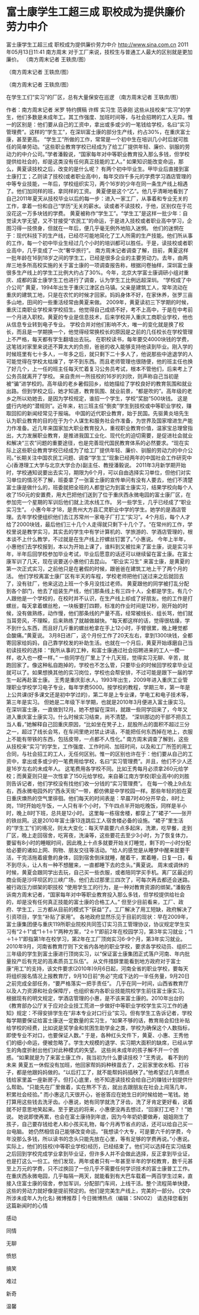 # 富士康学生工超三成 职校成为提供廉价劳力中介

富士康学生工超三成 职校成为提供廉价劳力中介
http://www.sina.com.cn  2011年05月13日11:41  南方周末
对于工厂来说，技校生与普通工人最大的区别就是更加廉价。 （南方周末记者 王轶庶/图）

（南方周末记者 王轶庶/图）

（南方周末记者 王轶庶/图）

在学生工们“实习”的厂区，总有大量保安在巡逻 （南方周末记者 王轶庶/图）

作者：南方周末记者 米罗 特约撰稿 许辉 实习生 范承刚
这些从技校来“实习”的学生，他们多数是未成年工。其工作强度、加班时间等，与社会招聘的工人无异。惟一的区别是：他们要从自己的工资中，拿出或多或少的一笔钱给学校，名曰“实习管理费”。这样的“学生工”，在深圳富士康的部分生产线，约占30%，在重庆富士康，甚至更高。
“学生工”所做的工作，常常是一个初中生在培训几小时后就可胜任的简单劳动。“这些职业教育学校已经成为了给工厂提供年轻、廉价、驯服的劳动力的中介公司。”学者潘毅说，“国家每年对中等职业教育投入那么多钱，但学校提供给社会的，却是这类没有任何真正技能的工人。”
如果知识能改变命运，那么，黄夏读技校之后，改变的是什么呢？
有两个初中毕业生。甲毕业后直接到富士康打工；乙则读了技校(或者职业高中)，每年交四千多元的学费学习酒店管理的中等专业技能，一年后，学校组织实习，两个16岁的少年在同一条生产线上相遇了。他们加同样的班，拿同样的工资。
黄夏便是这个“乙”。他几乎清晰地看到了自己2011年夏天从技校毕业以后的每一步：进入一家工厂，从事着和专业无关的工作，拿着一份和自己“学历”无关的薪水。读或者不读技校，于他，区别仅在于花没花这一万多块钱的学费。
黄夏被称作“学生工”。“学生工”是这样一批少年：自觉读大学无望，又不甘接受“农民工”的命运，于是进入技校或者职业高中学习，企图习得一技傍身，但就在一年后，便几乎毫无例外地陷入迷惘。
他们的迷惘在于：现代科技下的生产线，已经尽可能地简化了工人所需的生产技能。他们所从事的工作，每一个初中毕业生经过几个小时的培训都可以胜任。于是，读技校或者职业高中，几乎变成了一次“奢华旅行”。
南方周末记者调查了解，目前，黄夏这样一批年龄在16到18岁之间的学生工，已经是很多企业的主要劳动力。去年，由两岸三地多所高校实施的关于富士康的一项调查报告称，根据问卷抽样，深圳富士康很多生产线上的学生工比例大约占了30%。今年，北京大学富士康调研小组对重庆、成都的富士康学生工也进行了调查，认为学生工比例远超深圳。
“学校成了中介公司”
黄夏，1994年出生于重庆江津区白马镇。父亲是建筑工人，常年流动在重庆的建筑工地，只是在农忙的时候才回家。妈妈身体不好，在家休养，张罗三亩多山地，田间的一些重活经常由黄夏来做。
2009年，黄夏读初三下学期的时候，重庆江南职业学校来学校招生。他觉得自己成绩不好，考不上高中，于是在中考前一个月进入职校。黄夏的专业是信息技术，后来学校并入重庆工商职业学校，他也从信息专业转到电子专业。
学校合并对他们影响不大，唯一的变化就是换了校长，而且是一学期换一个，他觉得经常换校长的原因是之前的几任校长在学校管理上不严格，每天都有学生翻墙出去玩。
在职校读书，每年要交4000块钱的学费，这笔钱对家里来说还不算太大的负担，爸爸的收入能够支持他读到毕业。刚入学的时候班里有七十多人，一年多之后，就只剩下二十多人了，他说那些中途退学的人可能觉得在学校太枯燥了，学不到东西。而且老师管理也很随便，他的班主任也换了好几个，上一任的班主任每天忙着复习公务员考试，根本不管他们，后来考上了公务员就离开了学校。
来自贵州一所技校的16岁的刘欣，则声称自己当初是被“骗”进学校的。高年级的老乡暑假回乡，给她描绘了学校良好的教育氛围和就业出路。但到学校之后，她才知道，教育氛围、就业前景，“都是吹的”。高年级的老乡之所以劝她去，是因为学校规定，谁招一个学生，学校“奖励”500块钱。
这是盛行内地的“潜规则”。近年来，初三班主任“倒卖”学生到技校或中等职业学校，赚取回扣的新闻经常见于报端。
中国的近代职业教育，始于民国。先驱黄炎培先生认为职业教育的目的在于为个人谋生和服务社会作准备，为世界及国家增进生产能力作准备。近几年来国家加大职业教育投入，重视职业教育价值，温家宝总理曾指出，大力发展职业教育，是推进我国工业化、现代化的迫切需要，是促进社会就业和解决“三农”问题的重要途径，也是完善现代国民教育体系的必然要求。“现在实际上这些职业教育学校已经成为了给工厂提供年轻、廉价、驯服的劳动力的中介公司。”长期关注中国农民工问题、调查“学生工”现象已经两年的中国社会工作研究中心(香港理工大学与北京大学合办)副主任、教授潘毅说。
2011年3月新学期开始时，学校通知说要出去实习，期限为6个月，可以自由选择实习单位，但他们对实习单位的情况不了解，班委拿了一张富士康的宣传单问有没有人要去，他们不清楚富士康是做什么的，班委就把全班的人都登记为到富士康实习，结果学校向每个人收了150元的安置费，用大巴把他们送到了位于重庆西永微电园的富士康厂区，在参加完一个星期的军训后他们就上流水线工作。
另一些学生，几乎已经成了“职业实习生”。
小惠今年才18，是贵州大方县汇灵职业中学的学生。她学的是酒店管理。去年学校便组织他们去江苏常州一家电子厂打工“实习”。4个月后，每个人才给了2000块钱，最后他们三十几个人走得就只剩下十几个了。“在常州的工作，学校里说是教学实习，其实去的学生中有学计算机的、学旅游的、学酒店管理的，根本谈不上什么教学，不过就是在生产线上拧螺丝钉罢了。”小惠说。
今年上半年，小惠他们去学校报到，本以为开始上课了，谁料到又被拉来了富士康，说是实习半年，半年后回学校参加毕业考试，毕业后愿意的话还可以继续留在富士康。在富士康军训了几天，现在说要送小惠他们去昆山。
“职业实习生”
来富士康，是黄夏的第一次正式实习，之前他只是在暑假的时候，跟爸爸在建筑工地上干了两个月的活。
他们学校离富士康厂区有半天的车程，学校老师把他们送过来之后就回去了，没有驻厂，他来这边上班一个多月没找过老师。
黄夏跟他的同学被打乱分配到各个部门，他去了组装生产线，他们那条线上有三四十人，全都是学生。有几个人跟他是一个学校的，在校时并不认识，在生产线上却成了好朋友。他的工作是打螺丝，每天拿着螺丝枪，一块板要打四颗，标准的作业时间是12秒，刚开始的时候，没有做熟练，动作慢，他们那条线的产量不高，经常被线长、组长骂，他们就当耳旁风，不理睬，后来熟练了就越做越快。“每天都这样的话，觉得很枯燥，学不到什么东西，而且好几斤重的螺丝枪拿在手上12小时，手臂很累，晚上睡觉都会酸痛。”黄夏说。
3月8日进厂，这个月份工作了20天左右，拿到1300块钱，全都寄回家给妈妈，自己靠学校发的补助生活。也就在一个月后，黄夏开始琢磨自己当初读技校的选择：“我所从事的工种，和富士康通过社会招聘进来的工人一模一样，收入也一模一样。”
一些同学在厂里上了十几天班，觉得实习无聊、辛苦，就跑回家了。像这种私自跑掉的，学校也不怎么管，只要毕业的时候回学校拿毕业证就可以了。如果想换其他的实习岗位，学校也会帮安排，不过可能是跟下一届的学生一起再赴富士康。
王秀是重庆彭水人，1993年出生，2009年进入重庆工业管理职业学校学习电子专业，每年学费5000。按学校的教程，学期三年，第一年是上公共课(好多课文还是初中学过的)，第二年是上专业课，学电工和电子技术等，第三年是实习。
但她是二年级下半学期，也就是2010年3月便进入富士康实习。在深圳富士康，一直做到12月。她不想留在深圳，就跟一些同学回来了，今年又进入重庆富士康实习。什么时候实习结束，尚不清楚。
“深圳那边的干部不把员工当人看，”她解释自己回重庆原因，“比如坐在凳子上，屁股所占的面积不超过三分之一，超过了线长会骂，在车间里绝对禁止讲话，不能把任何东西掉在地上，衣服上不能有带铁的东西，包括皮带，一点都不人性化。”
南方周末调查了解到，这些从技校来“实习”的学生，工作强度、工作时间、加班时间，以及和工厂所签的用工合同，与社会招工的工人，无任何区别。惟一的区别也许在于：他们要从自己的工资中，拿出或多或少的一笔费用给学校，名曰“实习管理费”。并且，他们不少人还是16岁左右的未成年人。
这笔费用各学校不同。比如王秀每月必须拿260元给学校；而黄夏则只是一次性拿了150元给学校。来自綦江南方学校(职业高中)的刘胜则告诉记者，他们学校没有找他们收一分钱的“实习管理费”。
在每一个晚上9点左右，西永微电园外的“西永天街”一带，都仿佛是中学校园一样。那些年轻的脸在夏日重庆燠热的空气里徘徊。他们每天的时间表是：早晨7时40分开早会，8时上岗，11时开始吃午饭，一人只有半个小时，下午四点半开始吃晚饭，同样是半小时，晚上8时下班，总共是12小时。
这里每一栋宿舍楼，都穿上了“裙子”——张开的铁丝网。这是2010年富士康13连跳后工人宿舍楼必备的设施。“裙子”里生活的“学生工”们的境况，则太大变化：每天早晨要六点多起床，洗漱，吃早餐，走到厂区，晚上走回宿舍，吃宵夜，洗澡等，这些要花去至少3小时，为了恢复体力，要留有8小时的睡眠时间，因此晚上十点多就要开始关灯睡觉，剩下的一小时分配给必要的诸如上网、购物、朋友交往等活动。“给人的感觉是从睡梦中醒来就要干活，干完活拖着疲惫的身体，回到宿舍倒床就睡，醒着干，累着睡，日复一日，看不到尽头，让人有一种不想醒来，一直都睡下去的念头。”黄夏说。
周末或调休的时候，黄夏会跟同学出去玩，自己买一些衣服，或者陪同学买手机。离厂区最近的商业街是沙坪坝区的三峡广场，他们去过那里三四次了，可每次再去都还会迷路。
被行政压力绑架的职技校
“使用学生工的行为，是一种对教育资源的绑架。”潘毅告诉南方周末记者，“国家每年对中等职业教育投入那么多钱，但学校提供给社会的，却是没有任何真正技能的富士康的合格工人。”
但至少目前看来，工厂、政府、学生工，三方都从目前的模式下“获益”了。工厂解决了用工短缺，政府解决了引资项目，学生“补贴了家用”。
各地政府显然乐见于目前的现状：早在2009年，富士康集团便与重庆119所职业院校共同签订实习员工管理协议，协议规定学生实习有“2＋1”或“1＋1＋1”两种方案，“2＋1”即前2年在校园学习，第3年实习就业；“1＋1＋1”即指第1年在校学习，第2年在工厂顶岗实习6-9个月，第3年实习就业。
2010年9月，河南省教育厅则下文省内各地的职业学校，要求各学校动员、组织二三年级的学生到富士康进行顶岗实习，以“保证富士康集团正式落户河南、年内批量投产后有充足的高素质员工队伍”。
从文件措辞里能看到地方政府对于富士康“用工”的支持，该文件要求(2010年)9月6日起，河南全省的职业学校，要每天将组织报名情况上报教育厅，9月10日前“务必”完成下达的一半任务量，9月20日之前完成全部任务，“要严格落实一把手责任”。
几乎在同一时间，山西省教育厅以及人力资源和社会保障厅，也组织省内各职业技能院校学生前往富士康实习。
根据现有的明文规定，学酒店管理的小惠，是不该来富士康的。2010年出台的《教育部办公厅关于应对企业技工荒进一步做好中等职业学校学生实习工作的通知》规定：不得安排学生在“非本专业对口行业”实习。但有学生工告诉记者，学校每学期要保证给富士康送一定数量的实习生，“如果不够的话，教育局会扣住补贴给学校的经费，比如说是奖学金和贫困生助学金之类，学校为确保这个人数指标，即使专业不对口，也要保证人数。”
于是，各种红头文件下，黄夏、小惠、王秀他们的细小命运，便被忽略了。学生大规模的退学、实习期大面积的缺席，已经从学生的角度折射出他们对此种模式的失望。
这些尚未成年的孩子解不开一个困惑。“如果就是为了来富士康工作，我当初为什么要读技校？”王秀说。
看不到的未来
黄夏五一休假没有加班，他回家帮妈妈种秧苗去了，之前家里收水稻、打谷子，都是他跟妈妈做的。“以后打工了，就不能帮妈妈插秧了。”他希望过几年攒点钱给家里盖一座新房子。但打心底里，他不知道读技校会给自己的赚钱计划提供什么帮助。“只能先在厂里做着，实在熬不下去，就出去跟朋友在社会上闯荡几年，积累社会经验。”
而小惠这几天很开心，爸爸答应在她生日的时候给她一笔钱。她打算用这些钱去洗牙齿。小惠说，她有同学就洗了牙齿，洗了牙肯定更好看，说着就不好意思地笑起来。至于更远的将来，小惠便没再去想过，“回家打工吧？！”她说。
她说即使再累，也会在富士康待到年底，因为今年奶奶要做寿，姐姐刚生了孩子，自己要存钱给老人和小孩买礼物，每个月再节省点的话，还可以给自己买一台电脑。
她仍然相信自己能够改变命运。“我想读个大专，可是要六千的学费，今年没那么多钱，所以读书的念头只能先放在心里，等有足够的学费再说。”小惠说。
实际上，他们的技校(中等职业学校)经历，已经结束了。他们可以选择在实习结束之后回到学校完成学业拿到毕业证，但许多人并不会做此选择，反正拿到毕业证，也是打这么一份工。他们发现，两年或者只有一年甚至半年的学校教育，数千元甚至上万元的学费，只不过换回了一份几乎不需要任何学识技术的富士康普工工作。
在重庆西永微电园，几乎每隔一两天，就能看到有大巴车载着一两百学生过来，直接入住富士康的宿舍，参加军训，分配部门车间，上线干活。整个流程简单快捷，这些的劳动力就好像是提前预定的。他们是完美生产线上，完美的一部分。
(文中所涉未成年人为化名)
微博推荐 | 今日微博热点（编辑：SN002）
请选择您看到这篇新闻时的心情

感动

同情

无聊

愤怒

搞笑

难过

新奇

温馨

